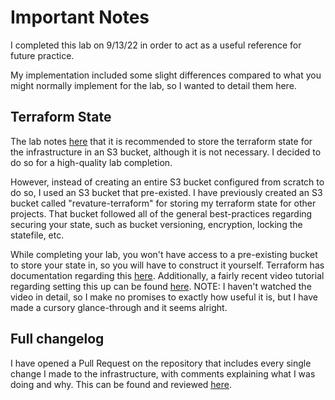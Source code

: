 # Important Notes

I completed this lab on 9/13/22 in order to act as a useful reference for future practice.

My implementation included some slight differences compared to what you might normally implement for the lab, so I wanted to detail them here.

## Terraform State

The lab notes [here](https://github.com/DevOpsTestLab/DevOpsNinjas#instructions) that it is recommended to store the terraform state for the infrastructure in an S3 bucket, although it is not necessary.
I decided to do so for a high-quality lab completion.

However, instead of creating an entire S3 bucket configured from scratch to do so, I used an S3 bucket that pre-existed.
I have previously created an S3 bucket called "revature-terraform" for storing my terraform state for other projects.
That bucket followed all of the general best-practices regarding securing your state, such as bucket versioning, encryption, locking the statefile, etc.

While completing your lab, you won't have access to a pre-existing bucket to store your state in, so you will have to construct it yourself.
Terraform has documentation regarding this [here](https://www.terraform.io/language/settings/backends/s3).
Additionally, a fairly recent video tutorial regarding setting this up can be found [here](https://www.youtube.com/watch?v=v3M_PJAcpzU).
NOTE: I haven't watched the video in detail, so I make no promises to exactly how useful it is, but I have made a cursory glance-through and it seems alright.

## Full changelog

I have opened a Pull Request on the repository that includes every single change I made to the infrastructure, with comments explaining what I was doing and why.
This can be found and reviewed [here](https://github.com/IkenoXamos/aws-lab-infra/pull/1/files).